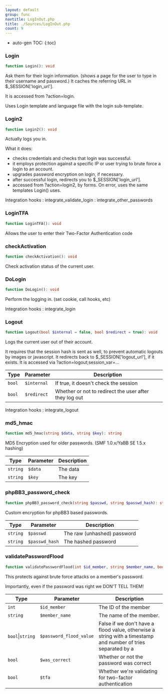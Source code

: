 ```yaml
---
layout: default
group: func
navtitle: LogInOut.php
title: ./Sources/LogInOut.php
count: 9
---
```

* auto-gen TOC:
{:toc}
### Login

```php
function Login(): void
```
Ask them for their login information. (shows a page for the user to type
 in their username and password.)
 It caches the referring URL in $_SESSION['login_url'].

It is accessed from ?action=login.

Uses Login template and language file with the login sub-template.

### Login2

```php
function Login2(): void
```
Actually logs you in.

What it does:
- checks credentials and checks that login was successful.
- it employs protection against a specific IP or user trying to brute force
 a login to an account.
- upgrades password encryption on login, if necessary.
- after successful login, redirects you to $_SESSION['login_url'].
- accessed from ?action=login2, by forms.
On error, uses the same templates Login() uses.

Integration hooks
: integrate_validate_login
: integrate_other_passwords

### LoginTFA

```php
function LoginTFA(): void
```
Allows the user to enter their Two-Factor Authentication code



### checkActivation

```php
function checkActivation(): void
```
Check activation status of the current user.



### DoLogin

```php
function DoLogin(): void
```
Perform the logging in. (set cookie, call hooks, etc)



Integration hooks
: integrate_login

### Logout

```php
function Logout(bool $internal = false, bool $redirect = true): void
```
Logs the current user out of their account.

It requires that the session hash is sent as well, to prevent automatic logouts by images or javascript.
It redirects back to $_SESSION['logout_url'], if it exists.
It is accessed via ?action=logout;session_var=...

Type|Parameter|Description
---|---|---
`bool`|`$internal`|If true, it doesn't check the session
`bool`|`$redirect`|Whether or not to redirect the user after they log out

Integration hooks
: integrate_logout

### md5_hmac

```php
function md5_hmac(string $data, string $key): string
```
MD5 Encryption used for older passwords. (SMF 1.0.x/YaBB SE 1.5.x hashing)



Type|Parameter|Description
---|---|---
`string`|`$data`|The data
`string`|`$key`|The key

### phpBB3_password_check

```php
function phpBB3_password_check(string $passwd, string $passwd_hash): string
```
Custom encryption for phpBB3 based passwords.



Type|Parameter|Description
---|---|---
`string`|`$passwd`|The raw (unhashed) password
`string`|`$passwd_hash`|The hashed password

### validatePasswordFlood

```php
function validatePasswordFlood(int $id_member, string $member_name, bool|string $password_flood_value = false, bool $was_correct = false, bool $tfa = false): void
```
This protects against brute force attacks on a member's password.

Importantly, even if the password was right we DON'T TELL THEM!

Type|Parameter|Description
---|---|---
`int`|`$id_member`|The ID of the member
`string`|`$member_name`|The name of the member.
`bool`&#124;`string`|`$password_flood_value`|False if we don't have a flood value, otherwise a string with a timestamp and number of tries separated by a |
`bool`|`$was_correct`|Whether or not the password was correct
`bool`|`$tfa`|Whether we're validating for two-factor authentication

